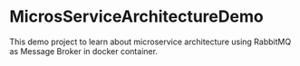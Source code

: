 # MicrosServiceArchitectureDemo
This demo project to learn about microservice architecture using RabbitMQ as Message Broker in docker container.
